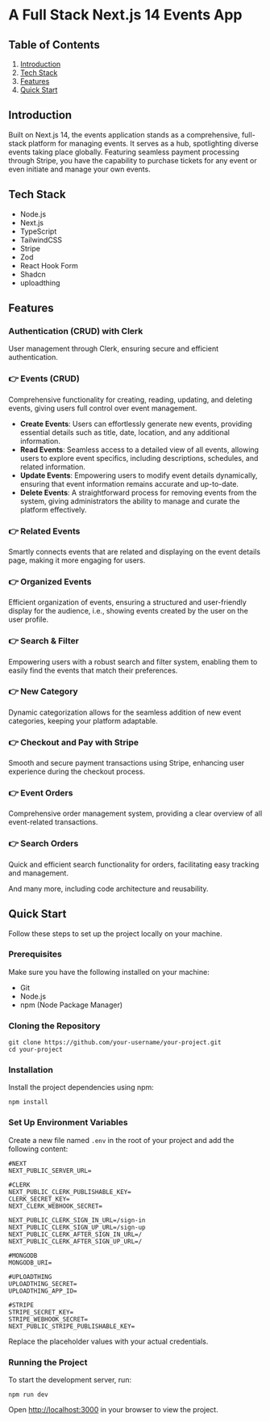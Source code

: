 # A Full Stack Next.js 14 Events App

## Table of Contents 
1. [Introduction](#introduction)
2. [Tech Stack](#tech-stack)
3. [Features](#features)
4. [Quick Start](#quick-start)

## Introduction

Built on Next.js 14, the events application stands as a comprehensive, full-stack platform for managing events. It serves as a hub, spotlighting diverse events taking place globally. Featuring seamless payment processing through Stripe, you have the capability to purchase tickets for any event or even initiate and manage your own events.

## Tech Stack

- Node.js
- Next.js
- TypeScript
- TailwindCSS
- Stripe
- Zod
- React Hook Form
- Shadcn
- uploadthing

## Features

### Authentication (CRUD) with Clerk
User management through Clerk, ensuring secure and efficient authentication.

### 👉 Events (CRUD)
Comprehensive functionality for creating, reading, updating, and deleting events, giving users full control over event management.

- **Create Events**: Users can effortlessly generate new events, providing essential details such as title, date, location, and any additional information.
- **Read Events**: Seamless access to a detailed view of all events, allowing users to explore event specifics, including descriptions, schedules, and related information.
- **Update Events**: Empowering users to modify event details dynamically, ensuring that event information remains accurate and up-to-date.
- **Delete Events**: A straightforward process for removing events from the system, giving administrators the ability to manage and curate the platform effectively.

### 👉 Related Events
Smartly connects events that are related and displaying on the event details page, making it more engaging for users.

### 👉 Organized Events
Efficient organization of events, ensuring a structured and user-friendly display for the audience, i.e., showing events created by the user on the user profile.

### 👉 Search & Filter
Empowering users with a robust search and filter system, enabling them to easily find the events that match their preferences.

### 👉 New Category
Dynamic categorization allows for the seamless addition of new event categories, keeping your platform adaptable.

### 👉 Checkout and Pay with Stripe
Smooth and secure payment transactions using Stripe, enhancing user experience during the checkout process.

### 👉 Event Orders
Comprehensive order management system, providing a clear overview of all event-related transactions.

### 👉 Search Orders
Quick and efficient search functionality for orders, facilitating easy tracking and management.

And many more, including code architecture and reusability.

## Quick Start

Follow these steps to set up the project locally on your machine.

### Prerequisites

Make sure you have the following installed on your machine:

- Git
- Node.js
- npm (Node Package Manager)


### Cloning the Repository

```
git clone https://github.com/your-username/your-project.git
cd your-project
```	

### Installation

Install the project dependencies using npm:
```
npm install
```

### Set Up Environment Variables

Create a new file named `.env` in the root of your project and add the following content:
```
#NEXT
NEXT_PUBLIC_SERVER_URL=

#CLERK
NEXT_PUBLIC_CLERK_PUBLISHABLE_KEY=
CLERK_SECRET_KEY=
NEXT_CLERK_WEBHOOK_SECRET=

NEXT_PUBLIC_CLERK_SIGN_IN_URL=/sign-in
NEXT_PUBLIC_CLERK_SIGN_UP_URL=/sign-up
NEXT_PUBLIC_CLERK_AFTER_SIGN_IN_URL=/
NEXT_PUBLIC_CLERK_AFTER_SIGN_UP_URL=/

#MONGODB
MONGODB_URI=

#UPLOADTHING
UPLOADTHING_SECRET=
UPLOADTHING_APP_ID=

#STRIPE
STRIPE_SECRET_KEY=
STRIPE_WEBHOOK_SECRET=
NEXT_PUBLIC_STRIPE_PUBLISHABLE_KEY=
```
Replace the placeholder values with your actual credentials.

### Running the Project

To start the development server, run:
```
npm run dev
```	

Open [http://localhost:3000](http://localhost:3000) in your browser to view the project.
